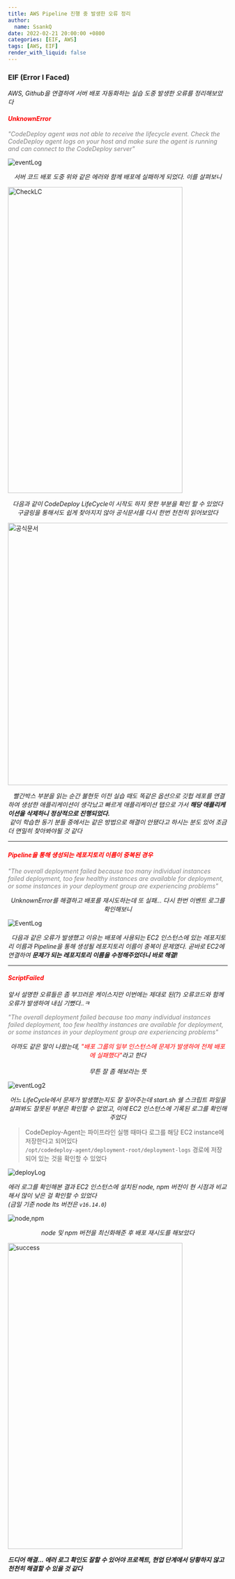 ```yaml
---
title: AWS Pipeline 진행 중 발생한 오류 정리
author:
  name: SsankQ
date: 2022-02-21 20:00:00 +0800
categories: [EIF, AWS]
tags: [AWS, EIF]
render_with_liquid: false
---
```


### EIF (Error I Faced)

*AWS, Github을 연결하여 서버 배포 자동화하는 실습 도중 발생한 오류를 정리해보았다*

#### <span style="color:red">***UnknownError***</span>

<span style="color:gray"> *"CodeDeploy agent was not able to receive the lifecycle event. Check the CodeDeploy agent logs on your host and make sure the agent is running and can connect to the CodeDeploy server"*</span>

![eventLog](https://user-images.githubusercontent.com/89354370/154988048-be990c96-2706-4db0-bf63-852ace34cfd0.png)

*<center>서버 코드 배포 도중 위와 같은 에러와 함께 배포에 실패하게 되었다. 이를 살펴보니</center>*

<img src='https://user-images.githubusercontent.com/89354370/154988652-0839802c-3490-42bf-b9d9-068db81eb5e5.png' alt='CheckLC' width=400px height=700px/>

*<center>다음과 같이 CodeDeploy LifeCycle이 시작도 하지 못한 부분을 확인 할 수 있었다 <br> 구글링을 통해서도 쉽게 찾아지지 않아 공식문서를 다시 한번 천천히 읽어보았다</center>*

<img src='https://user-images.githubusercontent.com/89354370/154989821-d926e7f0-b652-49a7-b264-6012d87f034c.png' alt='공식문서' width=700px height=600px/>

&nbsp;&nbsp;&nbsp;*빨간박스 부분을 읽는 순간 불현듯 이전 실습 때도 똑같은 옵션으로 깃헙 레포를 연결하여 생성한 애플리케이션이 생각났고 빠르게 애플리케이션 탭으로 가서 **해당 애플리케이션을 삭제하니 정상적으로 진행되었다.** <br> &nbsp;같이 학습한 동기 분들 중에서는 같은 방법으로 해결이 안됐다고 하시는 분도 있어 조금 더 면밀히 찾아봐야될 것 같다*

---

#### <span style="color:red">***Pipeline을 통해 생성되는 레포지토리 이름이 중복된 경우***</span>

<span style="color:gray"> *"The overall deployment failed because too many individual instances failed deployment, too few healthy instances are available for deployment, or some instances in your deployment group are experiencing problems"*</span>

*<center>UnknownError를 해결하고 배포를 재시도하는데 또 실패... 다시 한번 이벤트 로그를 확인해보니</center>*

![EventLog](https://user-images.githubusercontent.com/89354370/154992169-1723c874-9ce8-4ef6-a9da-50da80025f0a.png)

&nbsp;&nbsp;*다음과 같은 오류가 발생했고 이유는 배포에 사용되는 EC2 인스턴스에 있는 레포지토리 이름과 Pipeline을 통해 생성될 레포지토리 이름이 중복이 문제였다.
곧바로 EC2에 연결하여 **문제가 되는 레포지토리 이름을 수정해주었더니 바로 해결!***

---

#### <span style="color:red">***ScriptFailed***</span>

*앞서 설명한 오류들은 좀 부끄러운 케이스지만 이번에는 제대로 된(?) 오류코드와 함께 오류가 발생하여 내심 기뻤다..ㅋ*

<span style="color:gray"> *"The overall deployment failed because too many individual instances failed deployment, too few healthy instances are available for deployment, or some instances in your deployment group are experiencing problems"* </span>

*<center>아까도 같은 말이 나왔는데, <span style="color:red">"배포 그룹의 일부 인스턴스에 문제가 발생하여 전체 배포에 실패했다"</span>라고 한다</center>* <br> 
*<center>무튼 잘 좀 해보라는 뜻</center>*

![eventLog2](https://user-images.githubusercontent.com/89354370/154993810-faa98092-8d12-482d-a7a0-f4a110db1f3c.png)

*<center>어느 LifeCycle에서 문제가 발생했는지도 잘 짚어주는데 start.sh 쉘 스크립트 파일을 살펴봐도 잘못된 부분은 확인할 수 없었고, 이에 EC2 인스턴스에 기록된 로그를 확인해주었다</center>*

> CodeDeploy-Agent는 파이프라인 실행 때마다 로그를 해당 EC2 instance에 저장한다고 되어있다  
> `/opt/codedeploy-agent/deployment-root/deployment-logs` 경로에 저장되어 있는 것을 확인할 수 있었다

![deployLog](https://user-images.githubusercontent.com/89354370/154994929-9fe32a78-ae90-483d-92a1-7f466bb3af68.png)

*에러 로그를 확인해본 결과 EC2 인스턴스에 설치된 node, npm 버전이 현 시점과 비교해서 많이 낮은 걸 확인할 수 있었다 <br> (금일 기준 node lts 버전은 `v16.14.0`)*

![node,npm](https://user-images.githubusercontent.com/89354370/154995765-87f99dcc-94f7-4892-9571-810018543cbd.png)

*<center>node 및 npm 버전을 최신화해준 후 배포 재시도를 해보았다</center>*

<img src='https://user-images.githubusercontent.com/89354370/154996078-d4a2bcb2-416b-41f6-bbc0-7d3ca8b9c176.png' alt='success' width=400px height=700px/>

***드디어 해결... 에러 로그 확인도 잘할 수 있어야 프로젝트, 현업 단계에서 당황하지 않고 천천히 해결할 수 있을 것 같다***